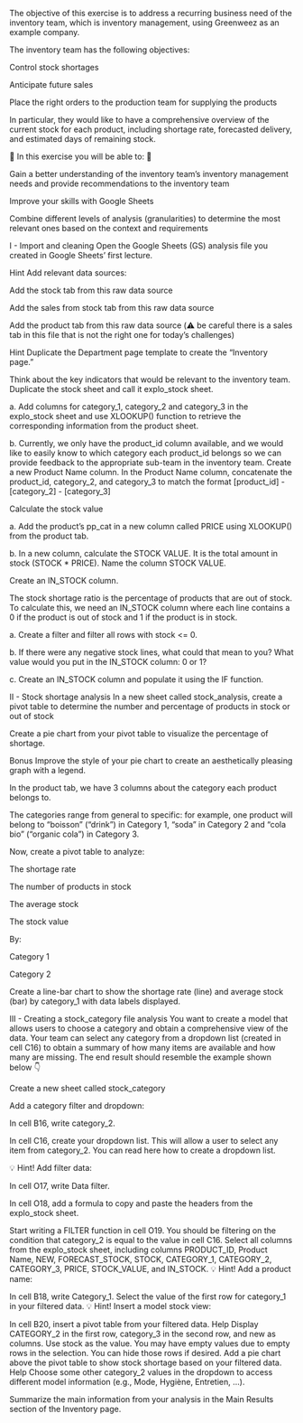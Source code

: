 The objective of this exercise is to address a recurring business need of the inventory team, which is inventory management, using Greenweez as an example company.

The inventory team has the following objectives:

Control stock shortages

Anticipate future sales

Place the right orders to the production team for supplying the products

In particular, they would like to have a comprehensive overview of the current stock for each product, including shortage rate, forecasted delivery, and estimated days of remaining stock.

🎯 In this exercise you will be able to: 🎯

Gain a better understanding of the inventory team’s inventory management needs and provide recommendations to the inventory team

Improve your skills with Google Sheets

Combine different levels of analysis (granularities) to determine the most relevant ones based on the context and requirements

I - Import and cleaning
Open the Google Sheets (GS) analysis file you created in Google Sheets’ first lecture.

Hint
Add relevant data sources:

Add the stock tab from this raw data source

Add the sales from stock tab from this raw data source

Add the product tab from this raw data source (⚠️ be careful there is a sales tab in this file that is not the right one for today’s challenges)

Hint
Duplicate the Department page template to create the “Inventory page.”

Think about the key indicators that would be relevant to the inventory team.
Duplicate the stock sheet and call it explo_stock sheet.

a. Add columns for  category_1, category_2 and category_3 in the explo_stock sheet and use XLOOKUP() function to retrieve the corresponding information from the product sheet.

b. Currently, we only have the product_id column available, and we would like to easily know to which category each product_id belongs so we can provide feedback to the appropriate sub-team in the inventory team. Create a new Product Name column. In the Product Name column, concatenate the product_id, category_2, and category_3 to match the format [product_id] - [category_2] - [category_3]

Calculate the stock value

a. Add the product’s pp_cat in a new column called PRICE using XLOOKUP() from the product tab.

b. In a new column, calculate the STOCK VALUE. It is the total amount in stock (STOCK * PRICE). Name the column STOCK VALUE.

Create an IN_STOCK column.

The stock shortage ratio is the percentage of products that are out of stock. To calculate this, we need an IN_STOCK column where each line contains a 0 if the product is out of stock and 1 if the product is in stock.

a. Create a filter and filter all rows with stock <= 0.

b. If there were any negative stock lines, what could that mean to you? What value would you put in the IN_STOCK column: 0 or 1?

c. Create an IN_STOCK column and populate it using the IF function.

II - Stock shortage analysis
In a new sheet called stock_analysis, create a pivot table to determine the number and percentage of products in stock or out of stock

Create a pie chart from your pivot table to visualize the percentage of shortage.

Bonus
Improve the style of your pie chart to create an aesthetically pleasing graph with a legend.

In the product tab, we have 3 columns about the category each product belongs to.

The categories range from general to specific: for example, one product will belong to “boisson” (“drink”) in Category 1, “soda” in Category 2 and “cola bio” (“organic cola”) in Category 3.

Now, create a pivot table to analyze:

The shortage rate

The number of products in stock

The average stock

The stock value

By:

Category 1

Category 2

Create a line-bar chart to show the shortage rate (line) and average stock (bar) by category_1 with data labels displayed.

III - Creating a stock_category file analysis
You want to create a model that allows users to choose a category and obtain a comprehensive view of the data. Your team can select any category from a dropdown list (created in cell C16) to obtain a summary of how many items are available and how many are missing. The end result should resemble the example shown below 👇



Create a new sheet called stock_category

Add a category filter and dropdown:

In cell B16, write category_2.

In cell C16, create your dropdown list. This will allow a user to select any item from category_2. You can read here how to create a dropdown list.

💡 Hint!
Add filter data:

In cell O17, write Data filter.

In cell O18, add a formula to copy and paste the headers from the explo_stock sheet.

Start writing a FILTER function in cell O19.
You should be filtering on the condition that category_2 is equal to the value in cell C16.
Select all columns from the explo_stock sheet, including columns PRODUCT_ID, Product Name, NEW, FORECAST_STOCK, STOCK, CATEGORY_1, CATEGORY_2, CATEGORY_3, PRICE, STOCK_VALUE, and IN_STOCK.
💡 Hint!
Add a product name:

In cell B18, write Category_1.
Select the value of the first row for category_1 in your filtered data.
💡 Hint!
Insert a model stock view:

In cell B20, insert a pivot table from your filtered data.
Help
Display CATEGORY_2 in the first row, category_3 in the second row, and new as columns. Use stock as the value.
You may have empty values due to empty rows in the selection. You can hide those rows if desired.
Add a pie chart above the pivot table to show stock shortage based on your filtered data.
Help
Choose some other category_2 values in the dropdown to access different model information (e.g., Mode, Hygiène, Entretien, …).

Summarize the main information from your analysis in the Main Results section of the Inventory page.